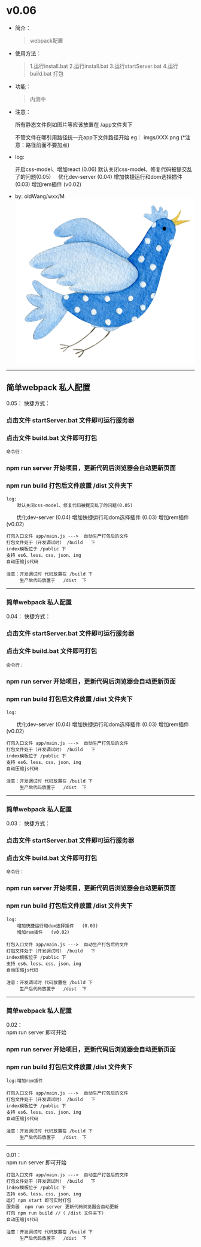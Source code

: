 # v0.06

*   简介：
    > webpack配置
    
*   使用方法：
    > 1.运行install.bat 
    > 2.运行install.bat 
    > 3.运行startServer.bat
    > 4.运行build.bat 打包

*   功能：
    > 内测中

*   注意：
    <p>所有静态文件例如图片等应该放置在 /app文件夹下</p>
    <p>不管文件在哪引用路径统一充app下文件路径开始 eg： imgs/XXX.png (*注意：路径前面不要加点)</p>

*   log:

    开启css-model、增加react (0.06)
    默认关闭css-model、修复代码被提交乱了的问题(0.05)
    优化dev-server (0.04)
    增加快捷运行和dom选择插件   (0.03)
    增加rem插件   (v0.02)

*   by: oldWang/wxx/M
    ![logo](./app/imgs/logo.png)








<hr />

##   简单webpack  私人配置
0.05： 
    快捷方式：
###    点击文件 startServer.bat 文件即可运行服务器
###    点击文件 build.bat  文件即可打包

    命令行：
###    npm run server      开始项目，更新代码后浏览器会自动更新页面
###    npm run build       打包后文件放置 /dist 文件夹下

    log:
        默认关闭css-model、修复代码被提交乱了的问题(0.05)
        优化dev-server (0.04)
        增加快捷运行和dom选择插件   (0.03)
        增加rem插件   (v0.02)

    打包入口文件 app/main.js --->  自动生产打包后的文件
    打包文件处于（开发调试时） /build   下
    index模板位于 /public 下 
    支持 es6、less、css、json、img
    自动压缩js代码

    注意：开发调试时 代码放置在 /build 下
         生产后代码放置于   /dist  下


----------------------------


###  简单webpack  私人配置
0.04： 
    快捷方式：
###    点击文件 startServer.bat 文件即可运行服务器
###    点击文件 build.bat  文件即可打包

    命令行：
###    npm run server      开始项目，更新代码后浏览器会自动更新页面
###    npm run build       打包后文件放置 /dist 文件夹下
<!-- #    npm start           开启实时编译   /build 文件夹下 -->

    log:
        优化dev-server (0.04)
        增加快捷运行和dom选择插件   (0.03)
        增加rem插件   (v0.02)

    打包入口文件 app/main.js --->  自动生产打包后的文件
    打包文件处于（开发调试时） /build   下
    index模板位于 /public 下 
    支持 es6、less、css、json、img
    自动压缩js代码

    注意：开发调试时 代码放置在 /build 下
         生产后代码放置于   /dist  下


----------------------------


###   简单webpack  私人配置
0.03： 
    快捷方式：
###    点击文件 startServer.bat 文件即可运行服务器
###    点击文件 build.bat  文件即可打包

    命令行：
###    npm run server      开始项目，更新代码后浏览器会自动更新页面
###    npm run build       打包后文件放置 /dist 文件夹下
<!-- #    npm start           开启实时编译   /build 文件夹下 -->

    log:
        增加快捷运行和dom选择插件   (0.03)
        增加rem插件   (v0.02)

    打包入口文件 app/main.js --->  自动生产打包后的文件
    打包文件处于（开发调试时） /build   下
    index模板位于 /public 下 
    支持 es6、less、css、json、img
    自动压缩js代码

    注意：开发调试时 代码放置在 /build 下
         生产后代码放置于   /dist  下


----------------------------

###   简单webpack  私人配置

0.02：  
     npm run server  即可开始

###    npm run server      开始项目，更新代码后浏览器会自动更新页面
###    npm run build       打包后文件放置 /dist 文件夹下

    log:增加rem插件

    打包入口文件 app/main.js --->  自动生产打包后的文件
    打包文件处于（开发调试时） /build   下
    index模板位于 /public 下 
    支持 es6、less、css、json、img
    自动压缩js代码

    注意：开发调试时 代码放置在 /build 下
         生产后代码放置于   /dist  下




----------------------------
0.01：  
    npm run server  即可开始

    打包入口文件 app/main.js --->  自动生产打包后的文件
    打包文件处于（开发调试时） /build   下
    index模板位于 /public 下 
    支持 es6、less、css、json、img
    运行 npm start 即可实时打包
    服务器  npm run server 更新代码浏览器会自动更新
    打包 npm run build //（ /dist 文件夹下）
    自动压缩js代码

    注意：开发调试时 代码放置在 /build 下
         生产后代码放置于   /dist  下


